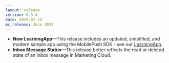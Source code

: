 ```yaml
---
layout: release
version: 6.3.4
date: 2019-07-25
mc_release: June 2019
---
```

* **New LearningApp**—This release includes an updated, simplified, and modern sample app using the MobilePush SDK - see our [LearningApp](https://salesforce-marketingcloud.github.io/MarketingCloudSDK-iOS).
* **Inbox Message Status**—This release better reflects the read or deleted state of an inbox message in Marketing Cloud.
